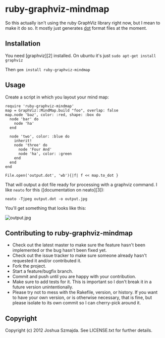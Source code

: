 # ruby-graphviz-mindmap

So this actually isn't using the ruby GraphViz library right now, but I mean to make it do so. It mostly just generates [dot][1] format files at the moment.

## Installation

You need [graphviz][2] installed. On ubuntu it's just `sudo apt-get install graphviz`

Then `gem install ruby-graphviz-mindmap`

## Usage

Create a script in which you layout your mind map:

    require 'ruby-graphviz-mindmap'
    map = GraphViz::MindMap.build "foo", overlap: false
    map.node 'baz', color: :red, shape: :box do
      node 'bar' do
        node 'ha'
      end 

      node 'two', color: :blue do
        inherit!
        node 'three' do
          node 'Four And'
          node 'ha', color: :green
        end 
      end 
    end 

    File.open('output.dot', 'wb'){|f| f << map.to_dot }

That will output a dot file ready for processing with a graphviz
command. I like `neato` for this ([documentation on neato][3]):

    neato -Tjpeg output.dot -o output.jpg

You'll get something that looks like this:

![output.jpg](http://haven.loki.ws/img/omap.jpg)


## Contributing to ruby-graphviz-mindmap
 
* Check out the latest master to make sure the feature hasn't been implemented or the bug hasn't been fixed yet.
* Check out the issue tracker to make sure someone already hasn't requested it and/or contributed it.
* Fork the project.
* Start a feature/bugfix branch.
* Commit and push until you are happy with your contribution.
* Make sure to add tests for it. This is important so I don't break it in a future version unintentionally.
* Please try not to mess with the Rakefile, version, or history. If you want to have your own version, or is otherwise necessary, that is fine, but please isolate to its own commit so I can cherry-pick around it.

## Copyright

Copyright (c) 2012 Joshua Szmajda. See LICENSE.txt for
further details.

[1]: http://www.graphviz.org/pdf/dotguide.pdf

